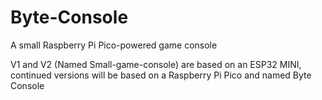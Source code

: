 # Byte-Console
A small Raspberry Pi Pico-powered game console

V1 and V2 (Named Small-game-console) are based on an ESP32 MINI, continued versions will be based on a Raspberry Pi Pico and named Byte Console
